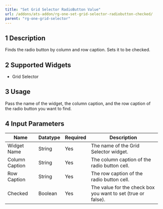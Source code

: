 ```yaml
---
title: "Set Grid Selector RadioButton Value"
url: /addons/ats-addon/rg-one-set-grid-selector-radiobutton-checked/
parent: "rg-one-grid-selector"
---
```


## 1 Description

Finds the radio button by column and row caption. Sets it to be checked.

## 2 Supported Widgets

* Grid Selector

## 3 Usage

Pass the name of the widget, the column caption, and the row caption of the radio button you want to find.

## 4 Input Parameters

Name | Datatype | Required | Description
---- | -------- | -------- | ---------------
Widget Name | String | Yes | The name of the Grid Selector widget.
Column Caption | String | Yes | The column caption of the radio button cell.
Row Caption | String | Yes | The row caption of the radio button cell.
Checked | Boolean | Yes | The value for the check box you want to set (true or false).
